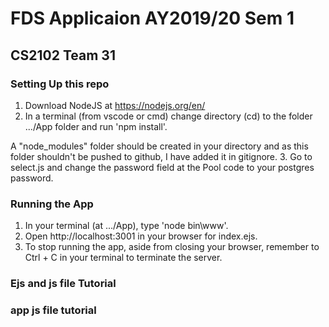 #  FDS Applicaion AY2019/20 Sem 1
## CS2102 Team 31

### Setting Up this repo
1. Download NodeJS at https://nodejs.org/en/
2. In a terminal (from vscode or cmd) change directory (cd) to  the folder .../App folder and run 'npm install'. 

A "node_modules" folder should be created in your directory and as this folder shouldn't be pushed to github, I have added it in gitignore. 
3. Go to select.js and change the password field at the Pool code to your postgres password.


### Running the App
1. In your terminal (at .../App), type 'node bin\www'. 
2. Open http://localhost:3001 in your browser for index.ejs. 
3. To stop running the app, aside from closing your browser, remember to Ctrl + C in your terminal to terminate the server. 

### Ejs and js file Tutorial


### app js file tutorial